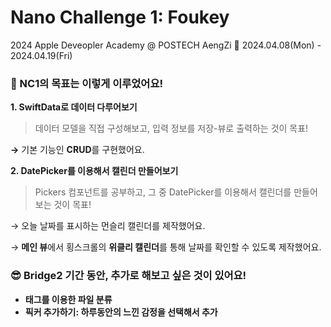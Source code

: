 # Nano Challenge 1: Foukey
2024 Apple Deveopler Academy @ POSTECH AengZi
📅 2024.04.08(Mon) - 2024.04.19(Fri)



### 🥳 NC1의 목표는 이렇게 이루었어요!

**1. SwiftData로 데이터 다루어보기**

> 데이터 모델을 직접 구성해보고,  입력 정보를 저장-뷰로 출력하는 것이 목표!
> 

**→** 기본 기능인 **CRUD**를 구현했어요.

**2. DatePicker를 이용해서 캘린더 만들어보기**  

> Pickers 컴포넌트를 공부하고, 그 중 DatePicker를 이용해서 캘린더를 만들어보는 것이 목표!
> 

→ 오늘 날짜를 표시하는 먼슬리 캘린더를 제작했어요. 

→ **메인 뷰**에서 횡스크롤의 **위클리 캘린더**를 통해 날짜를 확인할 수 있도록 제작했어요.

### 😎 Bridge2 기간 동안, 추가로 해보고 싶은 것이 있어요!

- **태그를 이용한 파일 분류**
- **픽커 추가하기: 하루동안의 느낀 감정을 선택해서 추가**
